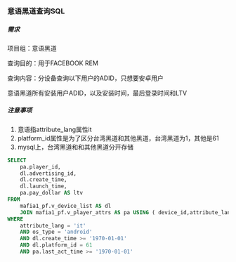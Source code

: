 ### 意语黑道查询SQL

##### 需求

项目组：意语黑道

查询目的：用于FACEBOOK REM

查询内容：分设备查询以下用户的ADID，只想要安卓用户

意语黑道所有安装用户ADID，以及安装时间，最后登录时间和LTV

##### 注意事项

1. 意语指attribute_lang属性it
2. platform_id属性是为了区分台湾黑道和其他黑道，台湾黑道为1，其他是61
3. mysql上，台湾黑道和和其他黑道分开存储

```sql
SELECT
	pa.player_id,
	dl.advertising_id,
	dl.create_time,
	dl.launch_time,
	pa.pay_dollar AS ltv 
FROM
	mafia1_pf.v_device_list AS dl
	JOIN mafia1_pf.v_player_attrs AS pa USING ( device_id,attribute_lang,os_type ) 
WHERE
	attribute_lang = 'it' 
	AND os_type = 'android' 
	AND dl.create_time >= '1970-01-01' 
	AND dl.platform_id = 61 
	AND pa.last_act_time >= '1970-01-01' 
```

